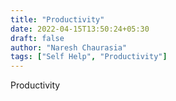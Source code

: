 ```yaml
---
title: "Productivity"
date: 2022-04-15T13:50:24+05:30
draft: false
author: "Naresh Chaurasia"
tags: ["Self Help", "Productivity"]
---
```


Productivity